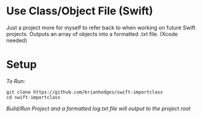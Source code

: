 # Use Class/Object File (Swift)
Just a project more for myself to refer back to when working on future Swift projects. Outputs an array of objects into a formatted .txt file. (Xcode needed)

# Setup
*To Run:*
  ```
  git clone https://github.com/brianhodges/swift-importclass
  cd swift-importclass
  ```
*Build/Run Project and a formatted log.txt file will output to the project root* 
